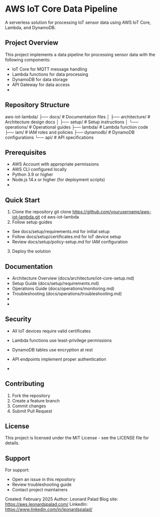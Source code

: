 # AWS IoT Core Data Pipeline
A serverless solution for processing IoT sensor data using AWS IoT Core, Lambda, and DynamoDB.

## Project Overview
This project implements a data pipeline for processing sensor data with the following components:
- IoT Core for MQTT message handling
- Lambda functions for data processing
- DynamoDB for data storage
- API Gateway for data access
- 
## Repository Structure
aws-iot-lambda/
├── docs/                   # Documentation files
│   ├── architecture/       # Architecture design docs
│   ├── setup/             # Setup instructions
│   └── operations/        # Operational guides
├── lambda/                # Lambda function code
├── iam/                   # IAM roles and policies
├── dynamodb/             # DynamoDB configurations
└── api/                  # API specifications


## Prerequisites
- AWS Account with appropriate permissions
- AWS CLI configured locally
- Python 3.9 or higher
- Node.js 14.x or higher (for deployment scripts)
- 
## Quick Start
1. Clone the repository
git clone https://github.com/yourusername/aws-iot-lambda.git
cd aws-iot-lambda
2. Follow setup guides
- See docs/setup/requirements.md for initial setup
- Follow docs/setup/certificates.md for IoT device setup
- Review docs/setup/policy-setup.md for IAM configuration
3. Deploy the solution
  
## Documentation
- Architecture Overview (docs/architecture/iot-core-setup.md)
- Setup Guide (docs/setup/requirements.md)
- Operations Guide (docs/operations/monitoring.md)
- Troubleshooting (docs/operations/troubleshooting.md)
- 
- 
## Security
- All IoT devices require valid certificates
- Lambda functions use least-privilege permissions
- DynamoDB tables use encryption at rest
- API endpoints implement proper authentication

- 
## Contributing
1. Fork the repository
2. Create a feature branch
3. Commit changes
4. Submit Pull Request

## License
This project is licensed under the MIT License - see the LICENSE file for details.

## Support
For support:
- Open an issue in this repository
- Review troubleshooting guide
- Contact project maintainers


Created: February 2025
Author: Leonard Palad
Blog site: https://aws.leonardspalad.com/
LinkedIn: https://www.linkedin.com/in/leonardspalad/
